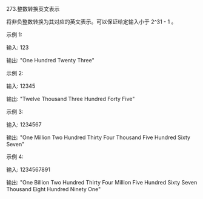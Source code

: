 273.整数转换英文表示

将非负整数转换为其对应的英文表示。可以保证给定输入小于 2^31 - 1 。

示例 1:

输入: 123

输出: "One Hundred Twenty Three"

示例 2:

输入: 12345

输出: "Twelve Thousand Three Hundred Forty Five"

示例 3:

输入: 1234567

输出: "One Million Two Hundred Thirty Four Thousand Five Hundred Sixty Seven"

示例 4:

输入: 1234567891

输出: "One Billion Two Hundred Thirty Four Million Five Hundred Sixty Seven Thousand Eight Hundred Ninety One"
